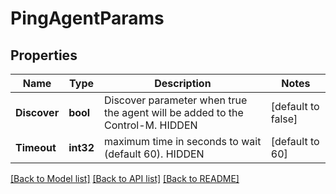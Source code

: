 # PingAgentParams

## Properties
Name | Type | Description | Notes
------------ | ------------- | ------------- | -------------
**Discover** | **bool** | Discover parameter when true the agent will be added to the Control-M. HIDDEN | [default to false]
**Timeout** | **int32** | maximum time in seconds to wait (default 60). HIDDEN | [default to 60]

[[Back to Model list]](../README.md#documentation-for-models) [[Back to API list]](../README.md#documentation-for-api-endpoints) [[Back to README]](../README.md)

